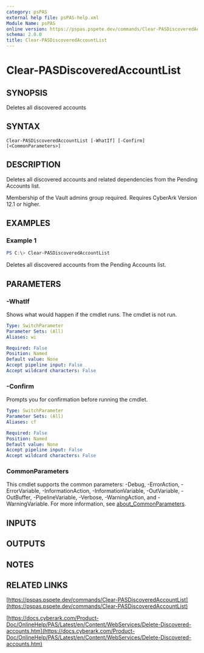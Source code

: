 ```yaml
---
category: psPAS
external help file: psPAS-help.xml
Module Name: psPAS
online version: https://pspas.pspete.dev/commands/Clear-PASDiscoveredAccountList
schema: 2.0.0
title: Clear-PASDiscoveredAccountList
---
```


# Clear-PASDiscoveredAccountList

## SYNOPSIS
Deletes all discovered accounts

## SYNTAX

```
Clear-PASDiscoveredAccountList [-WhatIf] [-Confirm] [<CommonParameters>]
```

## DESCRIPTION
Deletes all discovered accounts and related dependencies from the Pending Accounts list.

Membership of the Vault admins group required.
Requires CyberArk Version 12.1 or higher.

## EXAMPLES

### Example 1
```powershell
PS C:\> Clear-PASDiscoveredAccountList
```

Deletes all discovered accounts from the Pending Accounts list.

## PARAMETERS

### -WhatIf
Shows what would happen if the cmdlet runs.
The cmdlet is not run.

```yaml
Type: SwitchParameter
Parameter Sets: (All)
Aliases: wi

Required: False
Position: Named
Default value: None
Accept pipeline input: False
Accept wildcard characters: False
```

### -Confirm
Prompts you for confirmation before running the cmdlet.

```yaml
Type: SwitchParameter
Parameter Sets: (All)
Aliases: cf

Required: False
Position: Named
Default value: None
Accept pipeline input: False
Accept wildcard characters: False
```

### CommonParameters
This cmdlet supports the common parameters: -Debug, -ErrorAction, -ErrorVariable, -InformationAction, -InformationVariable, -OutVariable, -OutBuffer, -PipelineVariable, -Verbose, -WarningAction, and -WarningVariable. For more information, see [about_CommonParameters](http://go.microsoft.com/fwlink/?LinkID=113216).

## INPUTS

## OUTPUTS

## NOTES

## RELATED LINKS

[https://pspas.pspete.dev/commands/Clear-PASDiscoveredAccountList](https://pspas.pspete.dev/commands/Clear-PASDiscoveredAccountList)

[https://docs.cyberark.com/Product-Doc/OnlineHelp/PAS/Latest/en/Content/WebServices/Delete-Discovered-accounts.htm](https://docs.cyberark.com/Product-Doc/OnlineHelp/PAS/Latest/en/Content/WebServices/Delete-Discovered-accounts.htm)
